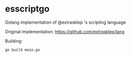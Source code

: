 # esscriptgo
Golang implementation of @extrasklep 's scripting language

Original implementation: https://github.com/extrasklep/lang

Building:

`go build main.go`

